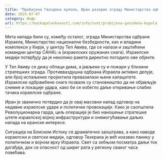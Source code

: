```yaml
---
title: "Пробијена Гвоздена купола, Иран разорио зграду Министарства одбране"
date: 2025-07-07
category: Инфо
url: https://backapalankavesti.com/info/svet/probijena-gvozdena-kupola-iran-razorio-zgradu-ministarstva-odbrane/
---
```


Мета напада били су, између осталог, зграда Министарства одбране Израела, Министарство националне безбедности, као и владини комплекси у Кирји, у центру Тел Авива, где се налази и заштићени командни центар CAHAL-а (израелских оружаних снага). Израелски медији потврђују да је неколико ракета директно погодило ове објекте.

У Тел Авиву се дижу облаци дима, а јављени су и пожари у близини стратешких зграда. Противваздушна одбрана Израела активно делује, али број испаљених пројектила превазилази њене капацитете. Израелске одбрамбене снаге позвале су становништво да не објављује снимке и локације удара, како би се избегло даље откривање слабих тачака израелске одбране.

Иран је званично потврдио да је овај масовни напад одговор на недавне израелске ударе и политичке провокације. Како је саопштила Револуционарна гарда, циљ операције је био наношење стратешке штете израелској војној инфраструктури и онемогућавање даљих напада на иранске интересе.

Ситуација на Блиском Истоку се драматично заоштрава, а како наводе израелски и светски медији, одговор Техерана је већ изазвао панику у политичком и војном врху Израела. Свет са зебњом посматра даљи ток догађаја, док се опасност од ширег рата у региону сваког часа повећава.
